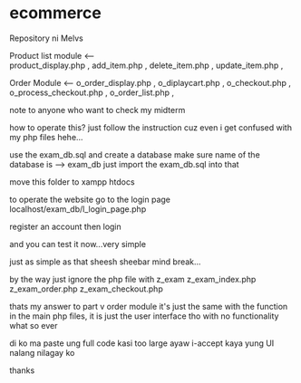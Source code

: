 # ecommerce

Repository ni Melvs

Product list module  <--                      
    product_display.php , 
    add_item.php , 
    delete_item.php , 
    update_item.php , 
                                                
Order Module  <--
    o_order_display.php , 
    o_diplaycart.php , 
    o_checkout.php , 
    o_process_checkout.php , 
    o_order_list.php , 
 
 
note to anyone who want to check my midterm 

how to operate this? just follow the instruction cuz even i get confused with my php files hehe...

use the exam_db.sql and create a database
make sure name of the database is --> exam_db 
just import the exam_db.sql into that

move this folder to xampp htdocs

to operate the website go to the login page
    localhost/exam_db/l_login_page.php

register an account 
then login

and you can test it now...very simple

just as simple as that sheesh sheebar mind break...


by the way just ignore the php file with z_exam
    z_exam_index.php
    z_exam_order.php
    z_exam_checkout.php

thats my answer to part v order module
it's just the same with the function in the main php files, it is just the user interface tho with no functionality
what so ever

di ko ma paste ung full code kasi too large ayaw i-accept kaya yung UI nalang nilagay ko

thanks
